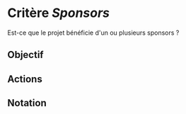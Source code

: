 # Critère *Sponsors*
Est-ce que le projet bénéficie d'un ou plusieurs sponsors ?

## Objectif


## Actions


## Notation